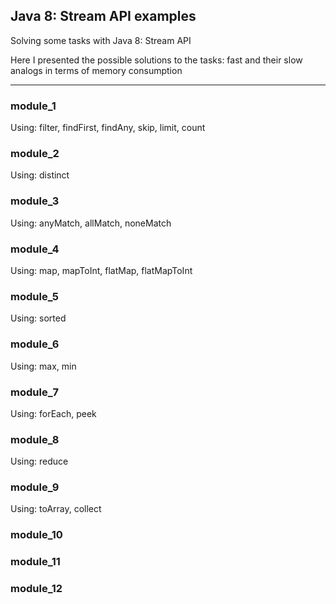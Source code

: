 ## Java 8: Stream API examples

Solving some tasks with Java 8: Stream API

Here I presented the possible solutions to the tasks: fast and their slow analogs  in terms of memory consumption
______

### module_1
Using: filter, findFirst, findAny, skip, limit, count

### module_2
Using: distinct

### module_3
Using: anyMatch, allMatch, noneMatch

### module_4
Using: map, mapToInt, flatMap, flatMapToInt

### module_5
Using: sorted

### module_6
Using: max, min

### module_7
Using: forEach, peek

### module_8
Using: reduce

### module_9
Using: toArray, collect

### module_10


### module_11


### module_12
